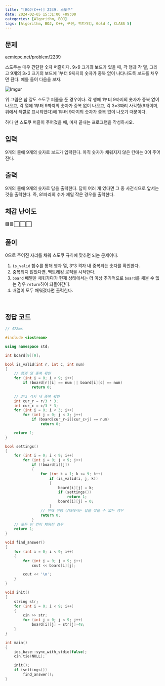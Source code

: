 ```yaml
---
title: "[BOJ(C++)] 2239. 스도쿠"
date: 2024-02-05 15:31:00 +09:00
categories: [Algorithm, BOJ]
tags: [Algorithm, BOJ, C++, 구현, 백트래킹, Gold 4, CLASS 5]
---
```

## **문제**
[acmicpc.net/problem/2239](https://www.acmicpc.net/problem/2239)

스도쿠는 매우 간단한 숫자 퍼즐이다. 9×9 크기의 보드가 있을 때, 각 행과 각 열, 그리고 9개의 3×3 크기의 보드에 1부터 9까지의 숫자가 중복 없이 나타나도록 보드를 채우면 된다. 예를 들어 다음을 보자.

![Imgur](https://i.imgur.com/kAnaLdw.png)

위 그림은 참 잘도 스도쿠 퍼즐을 푼 경우이다. 각 행에 1부터 9까지의 숫자가 중복 없이 나오고, 각 열에 1부터 9까지의 숫자가 중복 없이 나오고, 각 3×3짜리 사각형(9개이며, 위에서 색깔로 표시되었다)에 1부터 9까지의 숫자가 중복 없이 나오기 때문이다.

하다 만 스도쿠 퍼즐이 주어졌을 때, 마저 끝내는 프로그램을 작성하시오.
<br>

## **입력**
9개의 줄에 9개의 숫자로 보드가 입력된다. 아직 숫자가 채워지지 않은 칸에는 0이 주어진다.
<br>

## **출력**
9개의 줄에 9개의 숫자로 답을 출력한다. 답이 여러 개 있다면 그 중 사전식으로 앞서는 것을 출력한다. 즉, 81자리의 수가 제일 작은 경우를 출력한다.
<br>

## **체감 난이도**
🟩🟩⬜⬜⬜
<br>

## **풀이**
0으로 주어진 자리를 채워 스도쿠 규칙에 맞추면 되는 문제이다.

1. `is_valid` 함수를 통해 행과 열, 3*3 격자 내 중복되는 숫자를 확인한다.
2. 중복되지 않았다면, 백트래킹 로직을 시작한다.
3. `board` 배열을 채워가다가 현재 상태에서는 더 이상 추가적으로 `board`를 채울 수 없는 경우 `return`하여 되돌아간다.
4. 배열이 모두 채워졌다면 출력한다.
<br>

## **정답 코드**
```c++
// 472ms

#include <iostream>

using namespace std;

int board[9][9];

bool is_valid(int r, int c, int num)
{
    // 행과 열 중복 확인
    for (int i = 0; i < 9; i++)
        if (board[r][i] == num || board[i][c] == num)
            return 0;
    
    // 3*3 격자 내 중복 확인
    int cur_r = r/3 * 3;
    int cur_c = c/3 * 3;
    for (int i = 0; i < 3; i++)
        for (int j = 0; j < 3; j++)
            if (board[cur_r+i][cur_c+j] == num)
                return 0;

    return 1;
}

bool settings()
{
    for (int i = 0; i < 9; i++)
        for (int j = 0; j < 9; j++)
            if (!board[i][j])
            {
                for (int k = 1; k <= 9; k++)
                    if (is_valid(i, j, k))
                    {
                        board[i][j] = k;
                        if (settings())
                            return 1;
                        board[i][j] = 0;
                    }
                // 현재 진행 상태에서는 답을 찾을 수 없는 경우
                return 0;
            }
    // 모든 빈 칸이 채워진 경우
    return 1;
}

void find_answer()
{
    for (int i = 0; i < 9; i++)
    {
        for (int j = 0; j < 9; j++)
            cout << board[i][j];

        cout << '\n';
    }
}

void init()
{
    string str;
    for (int i = 0; i < 9; i++)
    {
        cin >> str;
        for (int j = 0; j < 9; j++)
            board[i][j] = str[j]-48;
    }
}

int main()
{
    ios_base::sync_with_stdio(false);
    cin.tie(NULL);

    init();
    if (settings())
        find_answer();
}
```